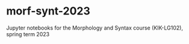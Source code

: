 # morf-synt-2023
Jupyter notebooks for the Morphology and Syntax course (KIK-LG102), spring term 2023
